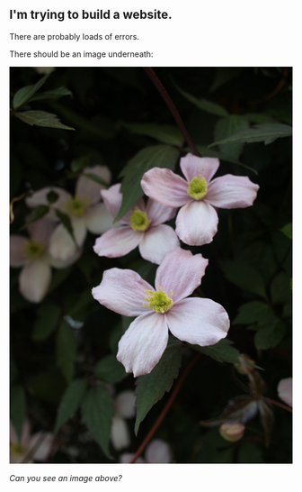 ## I'm trying to build a website.
There are probably loads of errors. 

There should be an image underneath:

![alt text](/assets/image1.jpg "First image!")

*Can you see an image above?*


